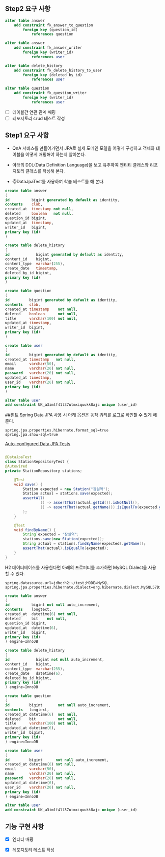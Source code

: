 ## Step2 요구 사항

```sql
alter table answer
    add constraint fk_answer_to_question
        foreign key (question_id)
            references question

alter table answer
    add constraint fk_answer_writer
        foreign key (writer_id)
            references user

alter table delete_history
    add constraint fk_delete_history_to_user
        foreign key (deleted_by_id)
            references user

alter table question
    add constraint fk_question_writer
        foreign key (writer_id)
            references user
```
- [ ] 테이블간 연관 관계 매핑
- [ ] 레포지토리 crud 테스트 작성 

## Step1 요구 사항
- QnA 서비스를 만들어가면서 JPA로 실제 도메인 모델을 어떻게 구성하고 객체와 테이블을 어떻게 매핑해야 하는지 알아본다.

- 아래의 DDL(Data Definition Language)을 보고 유추하여 엔티티 클래스와 리포지토리 클래스를 작성해 본다.
- @DataJpaTest를 사용하여 학습 테스트를 해 본다.

```sql
create table answer
(
id          bigint generated by default as identity,
contents    clob,
created_at  timestamp not null,
deleted     boolean   not null,
question_id bigint,
updated_at  timestamp,
writer_id   bigint,
primary key (id)
)
```

```sql
create table delete_history
(
id            bigint generated by default as identity,
content_id    bigint,
content_type  varchar(255),
create_date   timestamp,
deleted_by_id bigint,
primary key (id)
)
```
```sql
create table question
(
id         bigint generated by default as identity,
contents   clob,
created_at timestamp    not null,
deleted    boolean      not null,
title      varchar(100) not null,
updated_at timestamp,
writer_id  bigint,
primary key (id)
)
```

```sql
create table user
(
id         bigint generated by default as identity,
created_at timestamp   not null,
email      varchar(50),
name       varchar(20) not null,
password   varchar(20) not null,
updated_at timestamp,
user_id    varchar(20) not null,
primary key (id)
)

alter table user
add constraint UK_a3imlf41l37utmxiquukk8ajc unique (user_id)
```

##힌트
Spring Data JPA 사용 시 아래 옵션은 동작 쿼리를 로그로 확인할 수 있게 해준다.
```
spring.jpa.properties.hibernate.format_sql=true
spring.jpa.show-sql=true
```
[Auto-configured Data JPA Tests](https://docs.spring.io/spring-boot/docs/current/reference/htmlsingle/#features.testing.spring-boot-applications.autoconfigured-spring-data-jpa)

```java

@DataJpaTest
class StationRepositoryTest {
@Autowired
private StationRepository stations;

    @Test
    void save() {
        Station expected = new Station("잠실역");
        Station actual = stations.save(expected);
        assertAll(
                () -> assertThat(actual.getId()).isNotNull(),
                () -> assertThat(actual.getName()).isEqualTo(expected.getName())
        );
    }

    @Test
    void findByName() {
        String expected = "잠실역";
        stations.save(new Station(expected));
        String actual = stations.findByName(expected).getName();
        assertThat(actual).isEqualTo(expected);
    }
}
```
H2 데이터베이스를 사용한다면 아래의 프로퍼티를 추가하면 MySQL Dialect을 사용할 수 있다.
```
spring.datasource.url=jdbc:h2:~/test;MODE=MySQL
spring.jpa.properties.hibernate.dialect=org.hibernate.dialect.MySQL57Dialect
```
```sql
create table answer
(
id          bigint not null auto_increment,
contents    longtext,
created_at  datetime(6) not null,
deleted     bit    not null,
question_id bigint,
updated_at  datetime(6),
writer_id   bigint,
primary key (id)
) engine=InnoDB

create table delete_history
(
id            bigint not null auto_increment,
content_id    bigint,
content_type  varchar(255),
create_date   datetime(6),
deleted_by_id bigint,
primary key (id)
) engine=InnoDB

create table question
(
id         bigint       not null auto_increment,
contents   longtext,
created_at datetime(6)  not null,
deleted    bit          not null,
title      varchar(100) not null,
updated_at datetime(6),
writer_id  bigint,
primary key (id)
) engine=InnoDB

create table user
(
id         bigint      not null auto_increment,
created_at datetime(6) not null,
email      varchar(50),
name       varchar(20) not null,
password   varchar(20) not null,
updated_at datetime(6),
user_id    varchar(20) not null,
primary key (id)
) engine=InnoDB

alter table user
add constraint UK_a3imlf41l37utmxiquukk8ajc unique (user_id)
```

## 기능 구현 사항
- [x] 엔티티 매핑
- [x] 레포지토리 테스트 작성

